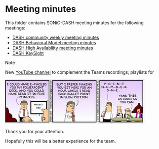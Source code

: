 
# Meeting minutes

This folder contains SONiC-DASH meeting minutes for the following meetings:

- [DASH community weekly meeting minutes](dash-community-weekly)
- [DASH Behavioral Model meeting minutes](dash-behavioral-model)
- [DASH High Availability meeting minutes](dash-high-availability)  
- [DASH KeySight](keysight-sync)

> [!NOTE]
> New [YouTube channel](https://www.youtube.com/channel/UCNE3zNwJqcEyLX9ejKrLtUA/videos?view=0&sort=dd&flow=grid) to complement the Teams recordings; playlists for 

![dilbert-meeting](images/dilbert-meeting.png)

Thank you for your attention.

Hopefully this will be a better experience for the team.
